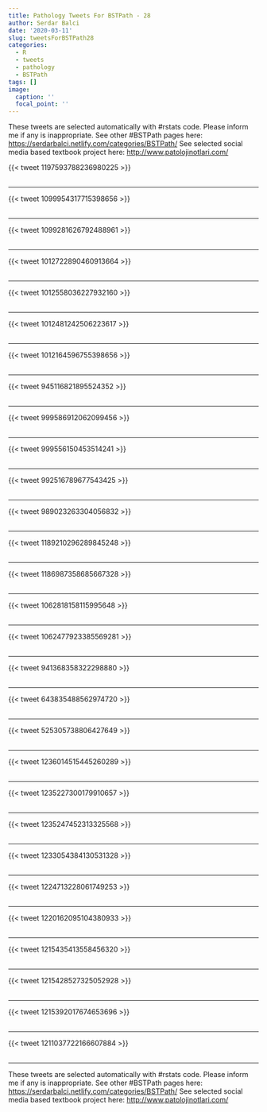 ```yaml
---
title: Pathology Tweets For BSTPath - 28
author: Serdar Balci
date: '2020-03-11'
slug: tweetsForBSTPath28
categories:
  - R
  - tweets
  - pathology
  - BSTPath
tags: []
image:
  caption: ''
  focal_point: ''
---
```



These tweets are selected automatically with #rstats code. Please inform me if any is inappropriate.
See other #BSTPath pages here: https://serdarbalci.netlify.com/categories/BSTPath/ 
See selected social media based textbook project here: http://www.patolojinotlari.com/

{{< tweet 1197593788236980225 >}}
<br>
<br>
<hr>
{{< tweet 1099954317715398656 >}}
<br>
<br>
<hr>
{{< tweet 1099281626792488961 >}}
<br>
<br>
<hr>
{{< tweet 1012722890460913664 >}}
<br>
<br>
<hr>
{{< tweet 1012558036227932160 >}}
<br>
<br>
<hr>
{{< tweet 1012481242506223617 >}}
<br>
<br>
<hr>
{{< tweet 1012164596755398656 >}}
<br>
<br>
<hr>
{{< tweet 945116821895524352 >}}
<br>
<br>
<hr>
{{< tweet 999586912062099456 >}}
<br>
<br>
<hr>
{{< tweet 999556150453514241 >}}
<br>
<br>
<hr>
{{< tweet 992516789677543425 >}}
<br>
<br>
<hr>
{{< tweet 989023263304056832 >}}
<br>
<br>
<hr>
{{< tweet 1189210296289845248 >}}
<br>
<br>
<hr>
{{< tweet 1186987358685667328 >}}
<br>
<br>
<hr>
{{< tweet 1062818158115995648 >}}
<br>
<br>
<hr>
{{< tweet 1062477923385569281 >}}
<br>
<br>
<hr>
{{< tweet 941368358322298880 >}}
<br>
<br>
<hr>
{{< tweet 643835488562974720 >}}
<br>
<br>
<hr>
{{< tweet 525305738806427649 >}}
<br>
<br>
<hr>
{{< tweet 1236014515445260289 >}}
<br>
<br>
<hr>
{{< tweet 1235227300179910657 >}}
<br>
<br>
<hr>
{{< tweet 1235247452313325568 >}}
<br>
<br>
<hr>
{{< tweet 1233054384130531328 >}}
<br>
<br>
<hr>
{{< tweet 1224713228061749253 >}}
<br>
<br>
<hr>
{{< tweet 1220162095104380933 >}}
<br>
<br>
<hr>
{{< tweet 1215435413558456320 >}}
<br>
<br>
<hr>
{{< tweet 1215428527325052928 >}}
<br>
<br>
<hr>
{{< tweet 1215392017674653696 >}}
<br>
<br>
<hr>
{{< tweet 1211037722166607884 >}}
<br>
<br>
<hr>


These tweets are selected automatically with #rstats code. Please inform me if any is inappropriate.
See other #BSTPath pages here: https://serdarbalci.netlify.com/categories/BSTPath/ 
See selected social media based textbook project here: http://www.patolojinotlari.com/

